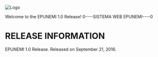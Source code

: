 
![Logo](https://github.com/crodriguezn/epunemi/tree/master/resources/uploads/company/1/logo.png)

Welcome to the EPUNEMI 1.0 Release! 
0----SISTEMA WEB EPUNEMI----0

RELEASE INFORMATION
===================

EPUNEMI 1.0 Release.
Released on September 21, 2016.